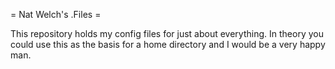 = Nat Welch's .Files =

This repository holds my config files for just about everything. In theory you could use this as the basis for a home directory and I would be a very happy man.
